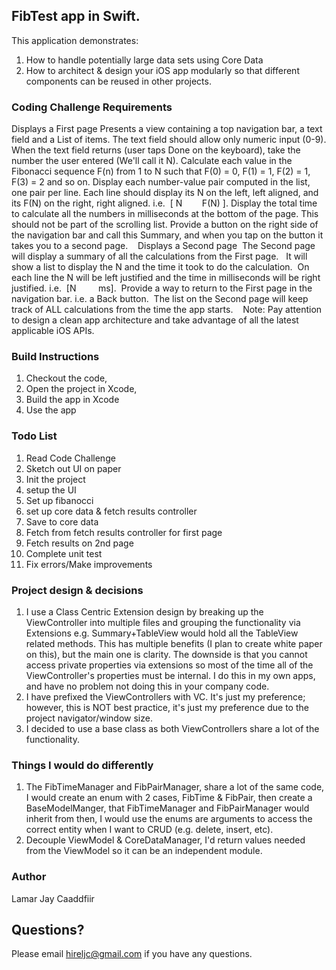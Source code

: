 ## FibTest app in Swift.

This application demonstrates:
1. How to handle potentially large data sets using Core Data
2. How to architect & design your iOS app modularly so that different components can be reused in other projects.

### Coding Challenge Requirements 
Displays a First page
Presents a view containing a top navigation bar, a text field and a List of items.
The text field should allow only numeric input (0-9).
When the text field returns (user taps Done on the keyboard), take the number the user entered (We'll call it N).
Calculate each value in the Fibonacci sequence F(n) from 1 to N such that F(0) = 0, F(1) = 1, F(2) = 1, F(3) = 2 and so on.
Display each number-value pair computed in the list, one pair per line.
Each line should display its N on the left, left aligned, and its F(N) on the right, right aligned. i.e.  [ N        F(N) ].
Display the total time to calculate all the numbers in milliseconds at the bottom of the page. This should not be part of the scrolling list.
Provide a button on the right side of the navigation bar and call this Summary, and when you tap on the button it takes you to a second page.
 
 Displays a Second page
 The Second page will display a summary of all the calculations from the First page. 
 It will show a list to display the N and the time it took to do the calculation.
 On each line the N will be left justified and the time in milliseconds will be right justified. i.e.  [N         ms].
 Provide a way to return to the First page in the navigation bar. i.e. a Back button.
 The list on the Second page will keep track of ALL calculations from the time the app starts.
 
 Note: Pay attention to design a clean app architecture and take advantage of all the latest applicable iOS APIs.
 

### Build Instructions

1. Checkout the code,
2. Open the  project in Xcode,
3.  Build the app in Xcode
4. Use the app

### Todo List 
1. Read Code Challenge
2. Sketch out UI on paper
3. Init the project
4. setup the UI
5. Set up fibanocci
6. set up core data & fetch results controller
7. Save to core data 
8. Fetch from fetch results controller for first page  
9. Fetch results on 2nd page 
10. Complete unit test
11. Fix errors/Make improvements 

### Project design & decisions
1.  I use a Class Centric Extension design by breaking up the ViewController into multiple files and grouping the functionality via Extensions e.g. Summary+TableView would hold all the TableView related methods. This has multiple benefits (I plan to create white paper on this), but the main one is clarity. The downside is that you cannot access private properties via extensions so most of the time all of the ViewController's properties must be  internal. I do this in my own apps, and have no problem not doing this in your company code. 
2. I have prefixed the ViewControllers  with VC. It's just my preference; however, this is NOT best practice, it's just my preference due to the project navigator/window size. 
3. I decided to use a base class as both ViewControllers share a lot of the functionality.


### Things I would do differently

1.  The FibTimeManager and FibPairManager, share a lot of the same code, I would create an enum with 2 cases, FibTime & FibPair, then create a BaseModelManger, that FibTimeManager and FibPairManager would inherit from then, I would use the enums are arguments to access the correct entity when I want to CRUD (e.g. delete, insert, etc).
2. Decouple ViewModel & CoreDataManager, I'd return values needed from the ViewModel so it can be an independent module.


### Author

Lamar Jay Caaddfiir


Questions?
----------
Please email hireljc@gmail.com if you have any questions.
